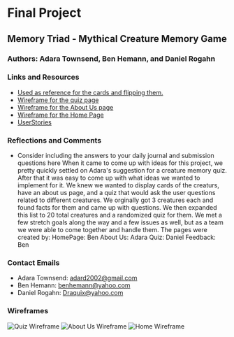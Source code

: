 # Final Project

## Memory Triad - Mythical Creature Memory Game

### Authors: Adara Townsend, Ben Hemann, and Daniel Rogahn

### Links and Resources
* [Used as reference for the cards and flipping them.]( https://www.w3schools.com/howto/howto_css_flip_image.asp )
* [Wireframe for the quiz page](https://docs.google.com/drawings/d/1x06pTW7sNKQeYykRv_Sf9VuGsr0VKKibgXXojfrjdPU/edit?usp=sharing )
* [Wireframe for the About Us page](https://docs.google.com/drawings/d/11ePUzTSPQ_CFE8P9bMs0dvyRTAth0_-8auYGDbkruaY/edit )
* [Wireframe for the Home Page](https://docs.google.com/drawings/d/1cN5aU8ji-ifQ8Bsc3aM8cMhG-obwma6PE0VGJ4O5hms/edit)
* [UserStories](https://docs.google.com/document/d/1LaakzMko6I535rUHdHolO-MO_Wrxu1syl1fvv1EnBF8/edit)

### Reflections and Comments
* Consider including the answers to your daily journal and submission questions here
When it came to come up with ideas for this project, we pretty quickly settled on Adara's suggestion for a creature memory quiz. After that it was easy to come up with what ideas we wanted to implement for it. We knew we wanted to display cards of the creaturs, have an about us page, and a quiz that would ask the user questions related to different creatures. We orginally got 3 creatures each and found facts for them and came up with questions. We then expanded this list to 20 total creatures and a randomized quiz for them. We met a few stretch goals along the way and a few issues as well, but as a team we were able to come together and handle them. 
The pages were created by:
HomePage: Ben
About Us: Adara
Quiz: Daniel
Feedback: Ben


### Contact Emails
* Adara Townsend: adard2002@gmail.com
* Ben Hemann: benhemann@yahoo.com
* Daniel Rogahn: Draquix@yahoo.com


### Wireframes
![Quiz Wireframe](images/ProjectWeekWireframeQuiz)
![About Us Wireframe](images/ProjectWeekWireframeAboutUs)
![Home Wireframe](images/ProjectWeekWireframeHome)